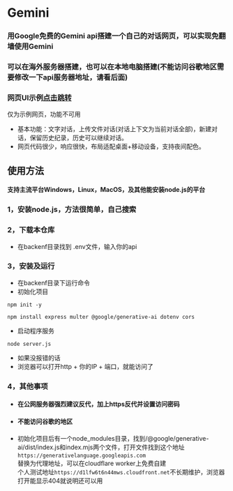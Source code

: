 # Gemini
### 用Google免费的Gemini api搭建一个自己的对话网页，可以实现免翻墙使用Gemini  
### 可以在海外服务器搭建，也可以在本地电脑搭建(不能访问谷歌地区需要修改一下api服务器地址，请看后面)
### 网页UI示例[点击跳转](https://geminitest.855655.xyz)
仅为示例网页，功能不可用

- 基本功能：文字对话，上传文件对话(对话上下文为当前对话全部)，新建对话，保留历史纪录，历史可以继续对话。
- 网页代码很少，响应很快，布局适配桌面+移动设备，支持夜间配色。

## 使用方法  
#### 支持主流平台Windows，Linux，MacOS，及其他能安装node.js的平台
### 1，安装node.js，方法很简单，自己搜索
### 2，下载本仓库
- 在backenf目录找到 .env文件，输入你的api
### 3，安装及运行
- 在backenf目录下运行命令
- 初始化项目
```
npm init -y

npm install express multer @google/generative-ai dotenv cors
```
- 启动程序服务
```
node server.js
```
- 如果没报错的话
- 浏览器可以打开http + 你的IP + 端口，就能访问了
### 4，其他事项
- #### 在公网服务器强烈建议反代，加上https反代并设置访问密码
- #### 不能访问谷歌的地区
- 初始化项目后有一个node_modules目录，找到/@google/generative-ai/dist/index.js和index.mjs两个文件，打开文件找到这个地址`https://generativelanguage.googleapis.com`  
替换为代理地址，可以在cloudflare worker上免费自建  
个人测试地址`https://d1lfw6t6n44mws.cloudfront.net`不长期维护，浏览器打开能显示404就说明还可以用